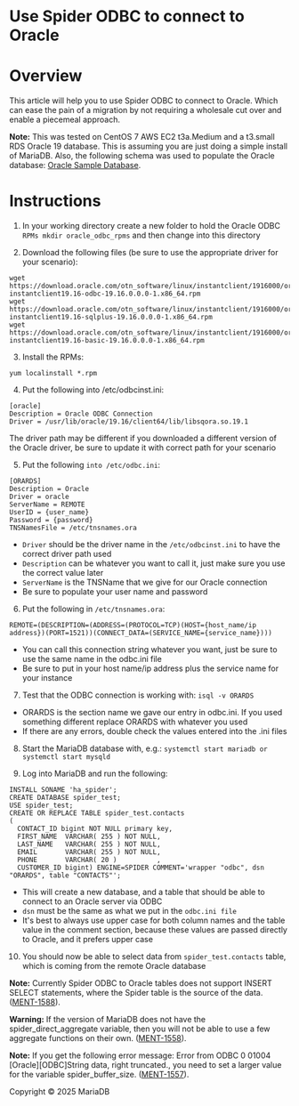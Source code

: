 
# Use Spider ODBC to connect to Oracle


# Overview


This article will help you to use Spider ODBC to connect to Oracle. Which can ease the pain of a migration by not requiring a wholesale cut over and enable a piecemeal approach.


**Note:** This was tested on CentOS 7 AWS EC2 t3a.Medium and a t3.small RDS Oracle 19 database. This is assuming you are just doing a simple install of MariaDB. Also, the following schema was used to populate the Oracle database: [Oracle Sample Database](https://www.oracletutorial.com/getting-started/oracle-sample-database/).


# Instructions


1. In your working directory create a new folder to hold the Oracle ODBC `RPMs mkdir oracle_odbc_rpms` and then change into this directory


2. Download the following files (be sure to use the appropriate driver for your scenario):


```
wget https://download.oracle.com/otn_software/linux/instantclient/1916000/oracle-instantclient19.16-odbc-19.16.0.0.0-1.x86_64.rpm
wget https://download.oracle.com/otn_software/linux/instantclient/1916000/oracle-instantclient19.16-sqlplus-19.16.0.0.0-1.x86_64.rpm
wget https://download.oracle.com/otn_software/linux/instantclient/1916000/oracle-instantclient19.16-basic-19.16.0.0.0-1.x86_64.rpm
```

3. Install the RPMs:


```
yum localinstall *.rpm
```

4. Put the following into /etc/odbcinst.ini:


```
[oracle]
Description = Oracle ODBC Connection
Driver = /usr/lib/oracle/19.16/client64/lib/libsqora.so.19.1
```

The driver path may be different if you downloaded a different version of the Oracle driver, be sure to update it with correct path for your scenario


5. Put the following `into /etc/odbc.ini`:


```
[ORARDS]
Description = Oracle
Driver = oracle
ServerName = REMOTE
UserID = {user_name}
Password = {password}
TNSNamesFile = /etc/tnsnames.ora
```

* `Driver` should be the driver name in the `/etc/odbcinst.ini` to have the correct driver path used
* `Description` can be whatever you want to call it, just make sure you use the correct value later
* `ServerName` is the TNSName that we give for our Oracle connection
* Be sure to populate your user name and password


6. Put the following in `/etc/tnsnames.ora`:


```
REMOTE=(DESCRIPTION=(ADDRESS=(PROTOCOL=TCP)(HOST={host_name/ip address})(PORT=1521))(CONNECT_DATA=(SERVICE_NAME={service_name})))
```

* You can call this connection string whatever you want, just be sure to use the same name in the odbc.ini file
* Be sure to put in your host name/ip address plus the service name for your instance


7. Test that the ODBC connection is working with: `isql -v ORARDS`


* ORARDS is the section name we gave our entry in odbc.ini. If you used something different replace ORARDS with whatever you used
* If there are any errors, double check the values entered into the .ini files


8. Start the MariaDB database with, e.g.: `systemctl start mariadb or systemctl start mysqld`


9. Log into MariaDB and run the following:


```
INSTALL SONAME 'ha_spider';
CREATE DATABASE spider_test;
USE spider_test;
CREATE OR REPLACE TABLE spider_test.contacts
(
  CONTACT_ID bigint NOT NULL primary key,
  FIRST_NAME  VARCHAR( 255 ) NOT NULL,
  LAST_NAME   VARCHAR( 255 ) NOT NULL,
  EMAIL       VARCHAR( 255 ) NOT NULL,
  PHONE       VARCHAR( 20 )          ,
  CUSTOMER_ID bigint) ENGINE=SPIDER COMMENT='wrapper "odbc", dsn "ORARDS", table "CONTACTS"';
```

* This will create a new database, and a table that should be able to connect to an Oracle server via ODBC
* `dsn` must be the same as what we put in the `odbc.ini file`
* It's best to always use upper case for both column names and the table value in the comment section, because these values are passed directly to Oracle, and it prefers upper case


10. You should now be able to select data from `spider_test.contacts` table, which is coming from the remote Oracle database


**Note:** Currently Spider ODBC to Oracle tables does not support INSERT SELECT statements, where the Spider table is the source of the data. ([MENT-1588](https://mariadb.com/kb/en/MENT-1588)).


**Warning:** If the version of MariaDB does not have the spider_direct_aggregate variable, then you will not be able to use a few aggregate functions on their own. ([MENT-1558](https://mariadb.com/kb/en/MENT-1558)).


**Note:** If you get the following error message: Error from ODBC 0 01004 [Oracle][ODBC]String data, right truncated., you need to set a larger value for the variable spider_buffer_size. ([MENT-1557](https://mariadb.com/kb/en/MENT-1557)).



Copyright © 2025 MariaDB

